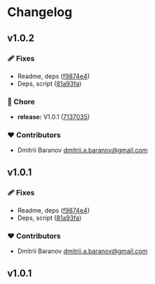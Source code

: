 # Changelog

## v1.0.2


### 🩹 Fixes

- Readme, deps ([f9874e4](https://github.com/orimay/config-eslint-nuxt/commit/f9874e4))
- Deps, script ([81a93fa](https://github.com/orimay/config-eslint-nuxt/commit/81a93fa))

### 🏡 Chore

- **release:** V1.0.1 ([7137035](https://github.com/orimay/config-eslint-nuxt/commit/7137035))

### ❤️ Contributors

- Dmitrii Baranov <dmitrii.a.baranov@gmail.com>

## v1.0.1


### 🩹 Fixes

- Readme, deps ([f9874e4](https://github.com/orimay/config-eslint-nuxt/commit/f9874e4))
- Deps, script ([81a93fa](https://github.com/orimay/config-eslint-nuxt/commit/81a93fa))

### ❤️ Contributors

- Dmitrii Baranov <dmitrii.a.baranov@gmail.com>

## v1.0.1
